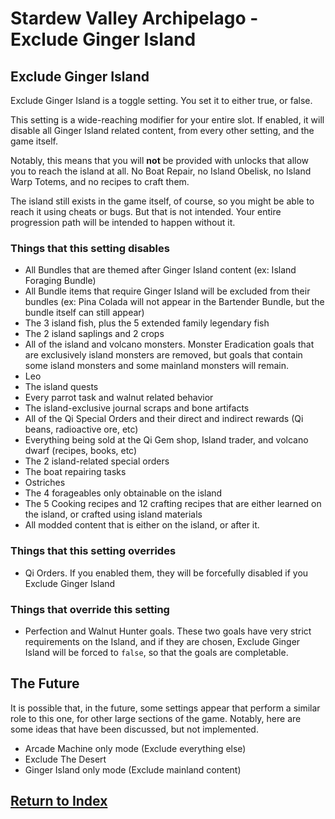 # Stardew Valley Archipelago - Exclude Ginger Island

## Exclude Ginger Island

Exclude Ginger Island is a toggle setting. You set it to either true, or false.

This setting is a wide-reaching modifier for your entire slot. If enabled, it will disable all Ginger Island related content, from every other setting, and the game itself.

Notably, this means that you will **not** be provided with unlocks that allow you to reach the island at all. No Boat Repair, no Island Obelisk, no Island Warp Totems, and no recipes to craft them.

The island still exists in the game itself, of course, so you might be able to reach it using cheats or bugs. But that is not intended. Your entire progression path will be intended to happen without it.

### Things that this setting disables

- All Bundles that are themed after Ginger Island content (ex: Island Foraging Bundle)
- All Bundle items that require Ginger Island will be excluded from their bundles (ex: Pina Colada will not appear in the Bartender Bundle, but the bundle itself can still appear)
- The 3 island fish, plus the 5 extended family legendary fish
- The 2 island saplings and 2 crops
- All of the island and volcano monsters. Monster Eradication goals that are exclusively island monsters are removed, but goals that contain some island monsters and some mainland monsters will remain.
- Leo
- The island quests
- Every parrot task and walnut related behavior
- The island-exclusive journal scraps and bone artifacts
- All of the Qi Special Orders and their direct and indirect rewards (Qi beans, radioactive ore, etc)
- Everything being sold at the Qi Gem shop, Island trader, and volcano dwarf (recipes, books, etc)
- The 2 island-related special orders
- The boat repairing tasks
- Ostriches
- The 4 forageables only obtainable on the island
- The 5 Cooking recipes and 12 crafting recipes that are either learned on the island, or crafted using island materials
- All modded content that is either on the island, or after it.

### Things that this setting overrides

- Qi Orders. If you enabled them, they will be forcefully disabled if you Exclude Ginger Island

### Things that override this setting

- Perfection and Walnut Hunter goals. These two goals have very strict requirements on the Island, and if they are chosen, Exclude Ginger Island will be forced to `false`, so that the goals are completable.

## The Future

It is possible that, in the future, some settings appear that perform a similar role to this one, for other large sections of the game.
Notably, here are some ideas that have been discussed, but not implemented.

- Arcade Machine only mode (Exclude everything else)
- Exclude The Desert
- Ginger Island only mode (Exclude mainland content)

## [Return to Index](./index.md)

